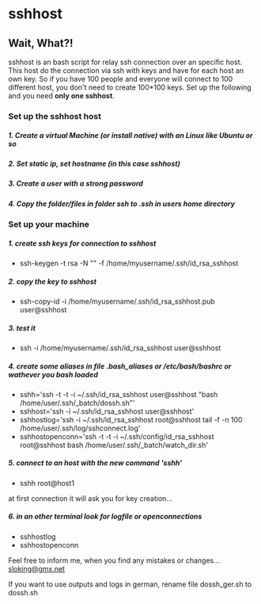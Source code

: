 # sshhost

## Wait, What?!
sshhost is an bash script for relay ssh connection over an specific host.
This host do the connection via ssh with keys and have for each host an own key.
So if you have 100 people and everyone will connect to 100 different host, you don't need to create 100*100 keys.
Set up the following and you need **only one sshhost**.




### Set up the sshhost host

##### 1. Create a virtual Machine (or install native) with an Linux like Ubuntu or so
##### 2. Set static ip, set hostname (in this case sshhost)
##### 3. Create a user with a strong password
##### 4. Copy the folder/files in folder ssh to .ssh in users home directory


### Set up your machine

##### 1. create ssh keys for connection to sshhost
 - ssh-keygen -t rsa -N "" -f /home/myusername/.ssh/id_rsa_sshhost

##### 2. copy the key to sshhost
 - ssh-copy-id -i /home/myusername/.ssh/id_rsa_sshhost.pub user@sshhost

##### 3. test it
 - ssh -i /home/myusername/.ssh/id_rsa_sshhost user@sshhost

##### 4. create some aliases in file .bash_aliases or /etc/bash/bashrc or wathever you bash loaded
 - sshh='ssh -t -t -i ~/.ssh/id_rsa_sshhost user@sshhost "bash /home/user/.ssh/_batch/dossh.sh"'
 - sshhost='ssh -i ~/.ssh/id_rsa_sshhost user@sshhost'
 - sshhostlog='ssh -i ~/.ssh/id_rsa_sshhost root@sshhost tail -f -n 100 /home/user/.ssh/log/sshconnect.log'
 - sshhostopenconn='ssh -t -t -i ~/.ssh/config/id_rsa_sshhost root@sshhost bash /home/user/.ssh/_batch/watch_dir.sh'

##### 5. connect to an host with the new command 'sshh'
 - sshh root@host1
 
at first connection it will ask you for key creation...

##### 6. in an other terminal look for logfile or openconnections
 - sshhostlog
 - sshhostopenconn


Feel free to inform me, when you find any mistakes or changes...
sloking@gmx.net

If you want to use outputs and logs in german, rename file dossh_ger.sh to dossh.sh
